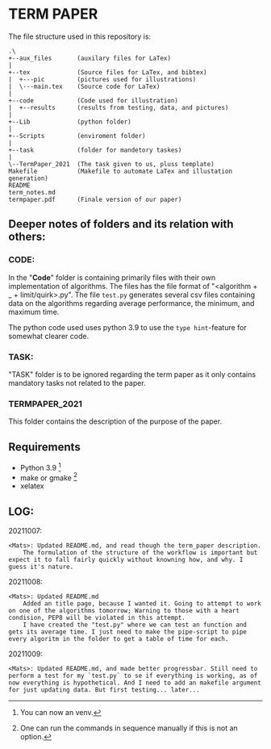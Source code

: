 TERM PAPER
==========

The file structure used in this repository is:

```
.\
+--aux_files       (auxilary files for LaTex)
|
+--tex             (Source files for LaTex, and bibtex)
|  +---pic         (pictures used for illustrations)
|  \---main.tex    (Source code for LaTex)
|
+--code            (Code used for illustration)
|  +--results      (results from testing, data, and pictures)
|
+--Lib             (python folder)
|
+--Scripts         (enviroment folder)
|
+--task            (folder for mandetory taskes)
|
\--TermPaper_2021  (The task given to us, pluss template)
Makefile           (Makefile to automate LaTex and illustation generation)
README
term_notes.md
termpaper.pdf      (Finale version of our paper)
```

Deeper notes of folders and its relation with others:
-----------------------------------------------------

### CODE:

In the "**Code**" folder is containing primarily files with their own implementation of algorithms. The files has the file format of "\<algorithm + _ + limit/quirk\>.py". The file `test.py` generates several csv files containing data on the algorithms regarding average performance, the minimum, and maximum time.

The python code used uses python 3.9 to use the `type hint`-feature for somewhat clearer code.

### TASK:

"TASK" folder is to be ignored regarding the term paper as it only contains mandatory tasks not related to the paper.

### TERMPAPER_2021

This folder contains the description of the purpose of the paper.

Requirements
------------

- Python 3.9 [^2]
- make or gmake [^1]
- xelatex

LOG:
----

20211007:

	<Mats>: Updated README.md, and read though the term_paper description.
		The formulation of the structure of the workflow is important but expect it to fall fairly quickly without knowning how, and why. I guess it's nature.
20211008:

	<Mats>: Updated README.md
		Added an title page, because I wanted it. Going to attempt to work on one of the algorithms tomorrow; Warning to those with a heart condision, PEP8 will be violated in this attempt.
		I have created the "test.py" where we can test an function and gets its average time. I just need to make the pipe-script to pipe every algoritm in the folder to get a table of time for each.
20211009:

	<Mats>: Updated README.md, and made better progressbar. Still need to perform a test for my `test.py` to se if everything is working, as of now everything is hypothetical. And I need to add an makefile argument for just updating data. But first testing... later...

[^1]: One can run the commands in sequence manually if this is not an option.
[^2]: You can now an venv.
